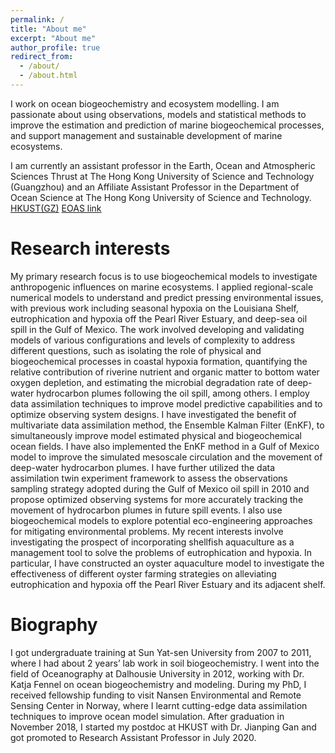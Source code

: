 ```yaml
---
permalink: /
title: "About me"
excerpt: "About me"
author_profile: true
redirect_from: 
  - /about/
  - /about.html
---
```


I work on ocean biogeochemistry and ecosystem modelling. I am passionate about using observations, models and statistical methods to improve the estimation and prediction of marine biogeochemical processes, and support management and sustainable development of marine ecosystems. 

I am currently an assistant professor in the  Earth, Ocean and Atmospheric Sciences Thrust at The Hong Kong University of Science and Technology (Guangzhou) and an Affiliate Assistant Professor in the Department of Ocean Science at The Hong Kong University of Science and Technology. 
[HKUST(GZ)](https://hkust-gz.edu.cn)
[EOAS link](https://hkust-gz.edu.cn/academics/four-hubs/function-hub/earth-ocean-atmospheric-sciences)



Research interests
======
My primary research focus is to use biogeochemical models to investigate anthropogenic influences on marine ecosystems. I applied regional-scale numerical models to understand and predict pressing environmental issues, with previous work including seasonal hypoxia on the Louisiana Shelf, eutrophication and hypoxia off the Pearl River Estuary, and deep-sea oil spill in the Gulf of Mexico. The work involved developing and validating models of various configurations and levels of complexity to address different questions, such as isolating the role of physical and biogeochemical processes in coastal hypoxia formation, quantifying the relative contribution of riverine nutrient and organic matter to bottom water oxygen depletion, and estimating the microbial degradation rate of deep-water hydrocarbon plumes following the oil spill, among others.
I employ data assimilation techniques to improve model predictive capabilities and to optimize observing system designs. I have investigated the benefit of multivariate data assimilation method, the Ensemble Kalman Filter (EnKF), to simultaneously improve model estimated physical and biogeochemical ocean fields. I have also implemented the EnKF method in a Gulf of Mexico model to improve the simulated mesoscale circulation and the movement of deep-water hydrocarbon plumes. I have further utilized the data assimilation twin experiment framework to assess the observations sampling strategy adopted during the Gulf of Mexico oil spill in 2010 and propose optimized observing systems for more accurately tracking the movement of hydrocarbon plumes in future spill events.
I also use biogeochemical models to explore potential eco-engineering approaches for mitigating environmental problems. My recent interests involve investigating the prospect of incorporating shellfish aquaculture as a management tool to solve the problems of eutrophication and hypoxia. In particular, I have constructed an oyster aquaculture model to investigate the effectiveness of different oyster farming strategies on alleviating eutrophication and hypoxia off the Pearl River Estuary and its adjacent shelf. 


Biography
======
I got undergraduate training at Sun Yat-sen University from 2007 to 2011, where I had about 2 years’ lab work in soil biogeochemistry. I went into the field of Oceanography at Dalhousie University in 2012, working with Dr. Katja Fennel on ocean biogeochemistry and modeling. During my PhD, I received fellowship funding to visit Nansen Environmental and Remote Sensing Center in Norway, where I learnt cutting-edge data assimilation techniques to improve ocean model simulation. After graduation in November 2018, I started my postdoc at HKUST with Dr. Jianping Gan and got promoted to Research Assistant Professor in July 2020. 